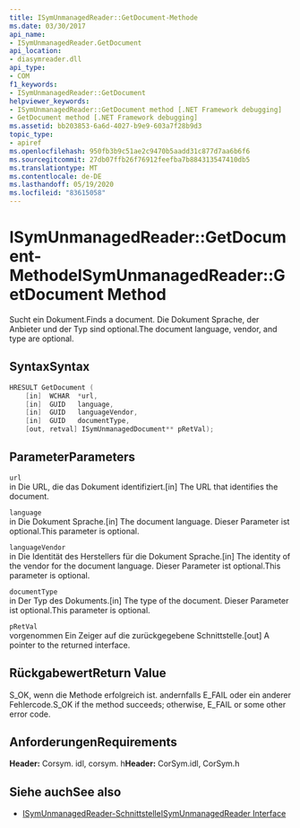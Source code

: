 ```yaml
---
title: ISymUnmanagedReader::GetDocument-Methode
ms.date: 03/30/2017
api_name:
- ISymUnmanagedReader.GetDocument
api_location:
- diasymreader.dll
api_type:
- COM
f1_keywords:
- ISymUnmanagedReader::GetDocument
helpviewer_keywords:
- ISymUnmanagedReader::GetDocument method [.NET Framework debugging]
- GetDocument method [.NET Framework debugging]
ms.assetid: bb203853-6a6d-4027-b9e9-603a7f28b9d3
topic_type:
- apiref
ms.openlocfilehash: 950fb3b9c51ae2c9470b5aadd31c877d7aa6b6f6
ms.sourcegitcommit: 27db07ffb26f76912feefba7b884313547410db5
ms.translationtype: MT
ms.contentlocale: de-DE
ms.lasthandoff: 05/19/2020
ms.locfileid: "83615058"
---
```

# <a name="isymunmanagedreadergetdocument-method"></a><span data-ttu-id="af325-102">ISymUnmanagedReader::GetDocument-Methode</span><span class="sxs-lookup"><span data-stu-id="af325-102">ISymUnmanagedReader::GetDocument Method</span></span>
<span data-ttu-id="af325-103">Sucht ein Dokument.</span><span class="sxs-lookup"><span data-stu-id="af325-103">Finds a document.</span></span> <span data-ttu-id="af325-104">Die Dokument Sprache, der Anbieter und der Typ sind optional.</span><span class="sxs-lookup"><span data-stu-id="af325-104">The document language, vendor, and type are optional.</span></span>  
  
## <a name="syntax"></a><span data-ttu-id="af325-105">Syntax</span><span class="sxs-lookup"><span data-stu-id="af325-105">Syntax</span></span>  
  
```cpp  
HRESULT GetDocument (  
    [in]  WCHAR  *url,  
    [in]  GUID   language,  
    [in]  GUID   languageVendor,  
    [in]  GUID   documentType,  
    [out, retval] ISymUnmanagedDocument** pRetVal);  
```  
  
## <a name="parameters"></a><span data-ttu-id="af325-106">Parameter</span><span class="sxs-lookup"><span data-stu-id="af325-106">Parameters</span></span>  
 `url`  
 <span data-ttu-id="af325-107">in Die URL, die das Dokument identifiziert.</span><span class="sxs-lookup"><span data-stu-id="af325-107">[in] The URL that identifies the document.</span></span>  
  
 `language`  
 <span data-ttu-id="af325-108">in Die Dokument Sprache.</span><span class="sxs-lookup"><span data-stu-id="af325-108">[in] The document language.</span></span> <span data-ttu-id="af325-109">Dieser Parameter ist optional.</span><span class="sxs-lookup"><span data-stu-id="af325-109">This parameter is optional.</span></span>  
  
 `languageVendor`  
 <span data-ttu-id="af325-110">in Die Identität des Herstellers für die Dokument Sprache.</span><span class="sxs-lookup"><span data-stu-id="af325-110">[in] The identity of the vendor for the document language.</span></span> <span data-ttu-id="af325-111">Dieser Parameter ist optional.</span><span class="sxs-lookup"><span data-stu-id="af325-111">This parameter is optional.</span></span>  
  
 `documentType`  
 <span data-ttu-id="af325-112">in Der Typ des Dokuments.</span><span class="sxs-lookup"><span data-stu-id="af325-112">[in] The type of the document.</span></span> <span data-ttu-id="af325-113">Dieser Parameter ist optional.</span><span class="sxs-lookup"><span data-stu-id="af325-113">This parameter is optional.</span></span>  
  
 `pRetVal`  
 <span data-ttu-id="af325-114">vorgenommen Ein Zeiger auf die zurückgegebene Schnittstelle.</span><span class="sxs-lookup"><span data-stu-id="af325-114">[out] A pointer to the returned interface.</span></span>  
  
## <a name="return-value"></a><span data-ttu-id="af325-115">Rückgabewert</span><span class="sxs-lookup"><span data-stu-id="af325-115">Return Value</span></span>  
 <span data-ttu-id="af325-116">S_OK, wenn die Methode erfolgreich ist. andernfalls E_FAIL oder ein anderer Fehlercode.</span><span class="sxs-lookup"><span data-stu-id="af325-116">S_OK if the method succeeds; otherwise, E_FAIL or some other error code.</span></span>  
  
## <a name="requirements"></a><span data-ttu-id="af325-117">Anforderungen</span><span class="sxs-lookup"><span data-stu-id="af325-117">Requirements</span></span>  
 <span data-ttu-id="af325-118">**Header:** Corsym. idl, corsym. h</span><span class="sxs-lookup"><span data-stu-id="af325-118">**Header:** CorSym.idl, CorSym.h</span></span>  
  
## <a name="see-also"></a><span data-ttu-id="af325-119">Siehe auch</span><span class="sxs-lookup"><span data-stu-id="af325-119">See also</span></span>

- [<span data-ttu-id="af325-120">ISymUnmanagedReader-Schnittstelle</span><span class="sxs-lookup"><span data-stu-id="af325-120">ISymUnmanagedReader Interface</span></span>](isymunmanagedreader-interface.md)
